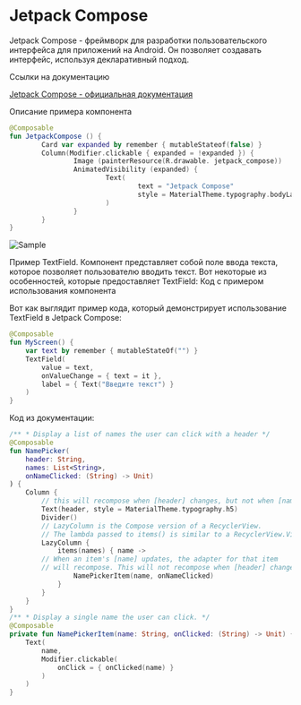 # Jetpack Compose

Jetpack Compose - фреймворк для разработки пользовательского интерфейса для приложений на Android. Он позволяет создавать интерфейс, используя декларативный подход.

Ссылки на документацию

[Jetpack Compose - официальная документация](https://developer.android.com/jetpack/compose)

Описание примера компонента
```kotlin
@Composable
fun JetpackCompose () {
		Card var expanded by remember { mutableStateof(false) }
		Column(Modifier.clickable { expanded = !expanded }) {
				Image (painterResource(R.drawable. jetpack_compose))
				AnimatedVisibility (expanded) {
						Text(
								text = "Jetpack Compose"
								style = MaterialTheme.typography.bodyLarge,
						)
				}
		}
}

```

![Sample](https://developer.android.com/static/images/jetpack/compose/landing-preview-animation.gif)

Пример TextField. Компонент представляет собой поле ввода текста, которое позволяет пользователю вводить текст. Вот некоторые из особенностей, которые предоставляет TextField:
Код с примером использования компонента

Вот как выглядит пример кода, который демонстрирует использование TextField в Jetpack Compose:

```kotlin
@Composable
fun MyScreen() {
    var text by remember { mutableStateOf("") }
    TextField(
        value = text,
        onValueChange = { text = it },
        label = { Text("Введите текст") }
    )
}
```

Код из документации:
```kotlin
/** * Display a list of names the user can click with a header */
@Composable
fun NamePicker(
	header: String,
	names: List<String>,
	onNameClicked: (String) -> Unit)
) {    
	Column {        
		// this will recompose when [header] changes, but not when [names] changes        
		Text(header, style = MaterialTheme.typography.h5)        
		Divider()       
		// LazyColumn is the Compose version of a RecyclerView.        
		// The lambda passed to items() is similar to a RecyclerView.ViewHolder.        
		LazyColumn { 
			items(names) { name ->      
		// When an item's [name] updates, the adapter for that item       
		// will recompose. This will not recompose when [header] changes                
				NamePickerItem(name, onNameClicked)            
			}        
		}    
	}
}
/** * Display a single name the user can click. */
@Composable
private fun NamePickerItem(name: String, onClicked: (String) -> Unit) {    
	Text(
		name, 
		Modifier.clickable(
			onClick = { onClicked(name) }
		)
	)
}
```

